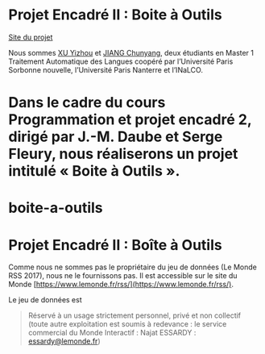# Projet Encadré II : Boite à Outils

[Site du projet](https://xu-yizhou.github.io/boite-a-outils/)

Nous sommes [XU Yizhou](http://www.xuyizhou.com) et [JIANG Chunyang](http://www.jiangchunyang.net), deux étudiants en Master 1 Traitement Automatique des Langues coopéré par l’Université Paris Sorbonne nouvelle, l’Université Paris Nanterre et l’INaLCO.

Dans le cadre du cours Programmation et projet encadré 2, dirigé par J.-M. Daube et Serge Fleury, nous réaliserons un projet intitulé « Boite à Outils ».
=======
# boite-a-outils
# Projet Encadré II : Boîte à Outils

Comme nous ne sommes pas le propriétaire du jeu de données (Le Monde RSS 2017), nous ne le fournissons pas. Il est accessible sur le site du Monde [https://www.lemonde.fr/rss/](https://www.lemonde.fr/rss/).

Le jeu de données est
> Réservé à un usage strictement personnel, privé et non collectif (toute autre exploitation est soumis à redevance : le service commercial du Monde Interactif : Najat ESSARDY : essardy@lemonde.fr)
